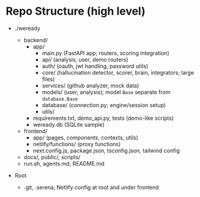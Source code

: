 # Repo Structure (high level)

- ./weready
  - backend/
    - app/
      - main.py (FastAPI app; routers, scoring integration)
      - api/ (analysis, user, demo routers)
      - auth/ (oauth, jwt handling, password utils)
      - core/ (hallucination detector, scorer, brain, integrators; large files)
      - services/ (github analyzer, mock data)
      - models/ (user, analysis); model `Base` separate from `database.Base`
      - database/ (connection.py; engine/session setup)
      - utils/
    - requirements.txt, demo_api.py, tests (demo-like scripts)
    - weready.db (SQLite sample)
  - frontend/
    - app/ (pages, components, contexts, utils)
    - netlify/functions/ (proxy functions)
    - next.config.js, package.json, tsconfig.json, tailwind config
  - docs/, public/, scripts/
  - run.sh, agents.md, README.md

- Root
  - .git, .serena, Netlify config at root and under frontend